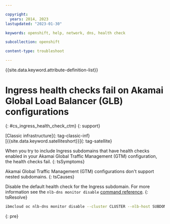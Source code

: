 ```yaml
---

copyright: 
  years: 2014, 2023
lastupdated: "2023-01-30"

keywords: openshift, help, network, dns, health check

subcollection: openshift

content-type: troubleshoot

---
```


{{site.data.keyword.attribute-definition-list}}





# Ingress health checks fail on Akamai Global Load Balancer (GLB) configurations
{: #cs_ingress_health_check_ctm}
{: support}

[Classic infrastructure]{: tag-classic-inf} [{{site.data.keyword.satelliteshort}}]{: tag-satellite}


When you try to include Ingress subdomains that have health checks enabled in your Akamai Global Traffic Management (GTM) configuration, the health checks fail.
{: tsSymptoms}


Akamai Global Traffic Management (GTM) configurations don't support nested subdomains.
{: tsCauses}

Disable the default health check for the Ingress subdomain. For more information see the `nlb-dns monitor disable` [command reference](/docs/openshift?topic=openshift-kubernetes-service-cli#cs_nlb-dns-monitor-disable).
{: tsResolve}

```sh
ibmcloud oc nlb-dns monitor disable --cluster CLUSTER --nlb-host SUBDOMAIN 
```
{: pre}







